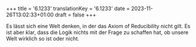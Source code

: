 +++
title = '6.1233'
translationKey = '6.1233'
date = 2023-11-26T13:02:33+01:00
draft = false
+++

Es lässt sich eine Welt denken, in der das Axiom of Reducibility nicht gilt. Es ist aber klar, dass die Logik nichts mit der Frage zu schaffen hat, ob unsere Welt wirklich so ist oder nicht.
